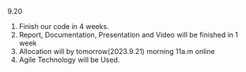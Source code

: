 9.20

1. Finish our code in 4 weeks. 
2. Report, Documentation, Presentation and Video will be finished in 1 week
3. Allocation will by tomorrow(2023.9.21) morning 11a.m online
4. Agile Technology will be Used.
